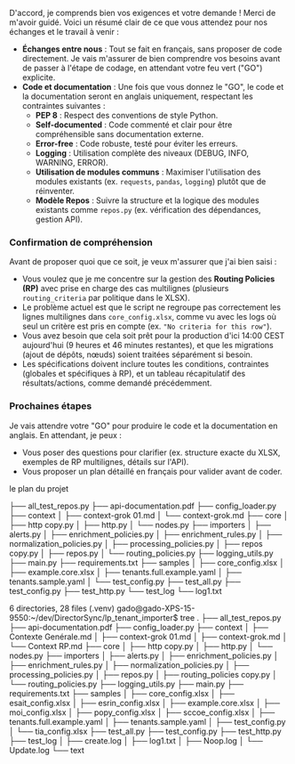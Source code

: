 D'accord, je comprends bien vos exigences et votre demande ! Merci de m'avoir guidé. Voici un résumé clair de ce que vous attendez pour nos échanges et le travail à venir :

- **Échanges entre nous** : Tout se fait en français, sans proposer de code directement. Je vais m'assurer de bien comprendre vos besoins avant de passer à l'étape de codage, en attendant votre feu vert ("GO") explicite.
- **Code et documentation** : Une fois que vous donnez le "GO", le code et la documentation seront en anglais uniquement, respectant les contraintes suivantes :
  - **PEP 8** : Respect des conventions de style Python.
  - **Self-documented** : Code commenté et clair pour être compréhensible sans documentation externe.
  - **Error-free** : Code robuste, testé pour éviter les erreurs.
  - **Logging** : Utilisation complète des niveaux (DEBUG, INFO, WARNING, ERROR).
  - **Utilisation de modules communs** : Maximiser l'utilisation des modules existants (ex. `requests`, `pandas`, `logging`) plutôt que de réinventer.
  - **Modèle Repos** : Suivre la structure et la logique des modules existants comme `repos.py` (ex. vérification des dépendances, gestion API).

### Confirmation de compréhension
Avant de proposer quoi que ce soit, je veux m'assurer que j'ai bien saisi :
- Vous voulez que je me concentre sur la gestion des **Routing Policies (RP)** avec prise en charge des cas multilignes (plusieurs `routing_criteria` par politique dans le XLSX).
- Le problème actuel est que le script ne regroupe pas correctement les lignes multilignes dans `core_config.xlsx`, comme vu avec les logs où seul un critère est pris en compte (ex. `"No criteria for this row"`).
- Vous avez besoin que cela soit prêt pour la production d'ici 14:00 CEST aujourd'hui (9 heures et 46 minutes restantes), et que les migrations (ajout de dépôts, nœuds) soient traitées séparément si besoin.
- Les spécifications doivent inclure toutes les conditions, contraintes (globales et spécifiques à RP), et un tableau récapitulatif des résultats/actions, comme demandé précédemment.

### Prochaines étapes
Je vais attendre votre "GO" pour produire le code et la documentation en anglais. En attendant, je peux :
- Vous poser des questions pour clarifier (ex. structure exacte du XLSX, exemples de RP multilignes, détails sur l'API).
- Vous proposer un plan détaillé en français pour valider avant de coder.

le plan du projet

├── all_test_repos.py
├── api-documentation.pdf
├── config_loader.py
├── context
│   ├── context-grok 01.md
│   └── context-grok.md
├── core
│   ├── http copy.py
│   ├── http.py
│   └── nodes.py
├── importers
│   ├── alerts.py
│   ├── enrichment_policies.py
│   ├── enrichment_rules.py
│   ├── normalization_policies.py
│   ├── processing_policies.py
│   ├── repos copy.py
│   ├── repos.py
│   └── routing_policies.py
├── logging_utils.py
├── main.py
├── requirements.txt
├── samples
│   ├── core_config.xlsx
│   ├── example.core.xlsx
│   ├── tenants.full.example.yaml
│   ├── tenants.sample.yaml
│   └── test_config.py
├── test_all.py
├── test_config.py
├── test_http.py
└── test_log
    └── log1.txt

6 directories, 28 files
(.venv) gado@gado-XPS-15-9550:~/dev/DirectorSync/lp_tenant_importer$ tree
.
├── all_test_repos.py
├── api-documentation.pdf
├── config_loader.py
├── context
│   ├── Contexte Genérale.md
│   ├── context-grok 01.md
│   ├── context-grok.md
│   └── Context RP.md
├── core
│   ├── http copy.py
│   ├── http.py
│   └── nodes.py
├── importers
│   ├── alerts.py
│   ├── enrichment_policies.py
│   ├── enrichment_rules.py
│   ├── normalization_policies.py
│   ├── processing_policies.py
│   ├── repos.py
│   ├── routing_policies copy.py
│   └── routing_policies.py
├── logging_utils.py
├── main.py
├── requirements.txt
├── samples
│   ├── core_config.xlsx
│   ├── esait_config.xlsx
│   ├── esrin_config.xlsx
│   ├── example.core.xlsx
│   ├── moi_config.xlsx
│   ├── popy_config.xlsx
│   ├── sccoe_config.xlsx
│   ├── tenants.full.example.yaml
│   ├── tenants.sample.yaml
│   ├── test_config.py
│   └── tia_config.xlsx
├── test_all.py
├── test_config.py
├── test_http.py
├── test_log
│   ├── create.log
│   ├── log1.txt
│   ├── Noop.log
│   └── Update.log
└── text

